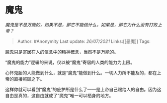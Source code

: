# 魔鬼
*魔鬼是不是万能的，如果不是，那它不能做什么，如果是，那它为什么没有打败上帝？*

> Author: #Anonymity
> Last update: *26/07/2021*
> Links:[[恶魔]]
> Tags:

魔鬼只是寄居在人的信念中的精神概念，当然不是万能的。

“魔鬼的能力”逻辑的来说，仅以被“魔鬼”寄居的人类的能力为上限。

心怀鬼胎的人能做到什么，就是“魔鬼”能做到什么。一切人力所不能及的，都在上帝的直接照顾之下。

这样你就可以看到“魔鬼”的庇护所是什么了——是上帝自己赐给人的自由。因为这自由是真的，这自由就成了“魔鬼”唯一可以栖身的地方。

